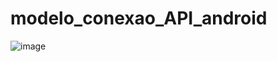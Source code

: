 # modelo_conexao_API_android

![image](https://github.com/fabiodrneles/modelo_conexao_API_android/assets/42509240/4e1a54e3-c6dd-4789-a304-884eb14a0bd8)

